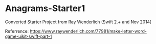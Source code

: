# Anagrams-Starter1
Converted Starter Project from Ray Wenderlich (Swift 2.+ and Nov 2014)

Referrence: https://www.raywenderlich.com/77981/make-letter-word-game-uikit-swift-part-1

